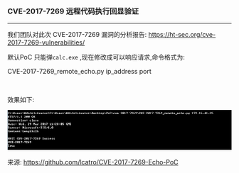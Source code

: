 
### CVE-2017-7269 远程代码执行回显验证

---
我们团队对此次 CVE-2017-7269 漏洞的分析报告: https://ht-sec.org/cve-2017-7269-vulnerabilities/

默认PoC 只能弹`calc.exe` ,现在修改成可以响应请求,命令格式为:<br/>

CVE-2017-7269_remote_echo.py ip_address port

<br/>

效果如下:<br/>

![](./example.png)

来源: https://github.com/lcatro/CVE-2017-7269-Echo-PoC   